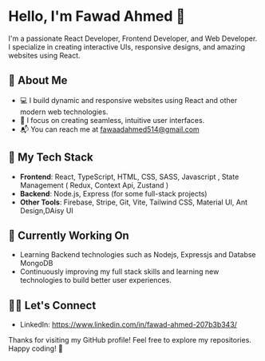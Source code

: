 # Hello, I'm Fawad Ahmed 👋

I'm a passionate React Developer, Frontend Developer, and Web Developer. I specialize in creating interactive UIs, responsive designs, and amazing websites using React.

## 🚀 About Me

- 💻 I build dynamic and responsive websites using React and other modern web technologies.
- 🎨 I focus on creating seamless, intuitive user interfaces.
- 📬 You can reach me at fawaadahmed514@gmail.com

## 🌱 My Tech Stack

- **Frontend**: React, TypeScript, HTML, CSS, SASS, Javascript , State Management (  Redux, Context Api, Zustand )
- **Backend**: Node.js, Express (for some full-stack projects)
- **Other Tools**: Firebase, Stripe, Git, Vite, Tailwind CSS, Material UI, Ant Design,DAisy UI

## 🔧 Currently Working On

- Learning Backend technologies such as Nodejs, Expressjs and Databse MongoDB
- Continuously improving my full stack skills and learning new technologies to build better user experiences.
  

## 👨‍💻 Let's Connect

- LinkedIn: https://www.linkedin.com/in/fawad-ahmed-207b3b343/


Thanks for visiting my GitHub profile! Feel free to explore my repositories. Happy coding! 🚀
